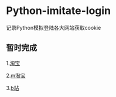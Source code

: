 # Python-imitate-login
记录Python模拟登陆各大网站获取cookie
## 暂时完成
1.[淘宝](https://login.taobao.com/member/login.jhtml)

2.[m淘宝](https://login.m.taobao.com/login.htm?loginFrom=wap_tb)

3.[b站](https://passport.bilibili.com/login)

